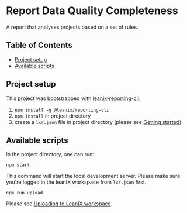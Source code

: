 # Report Data Quality Completeness

A report that analyses projects based on a set of rules.

## Table of Contents

- [Project setup](#project-setup)
- [Available scripts](#available-scripts)

## Project setup

This project was bootstrapped with [leanix-reporting-cli](https://github.com/leanix/leanix-reporting-cli).

1. `npm install -g @leanix/reporting-cli`
1. `npm install` in project directory
1. create a `lxr.json` file in project directory (please see [Getting started](https://github.com/leanix/leanix-reporting-cli#getting-started))

## Available scripts

In the project directory, one can run:

`npm start`

This command will start the local development server. Please make sure you're logged in the leanIX workspace from `lxr.json` first.

`npm run upload`

Please see [Uploading to LeanIX workspace](https://github.com/leanix/leanix-reporting-cli#uploading-to-leanix-workspace).
